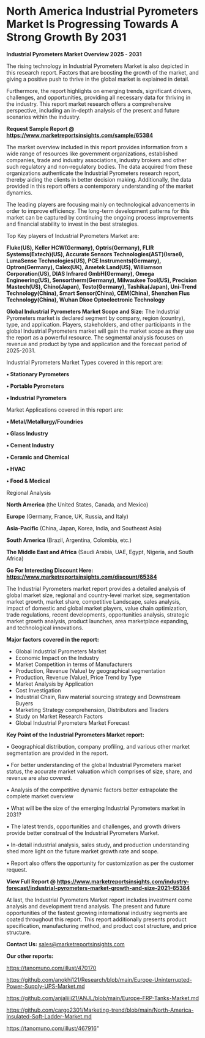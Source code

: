 # North America Industrial Pyrometers Market Is Progressing Towards A Strong Growth By 2031

<Strong> Industrial Pyrometers Market Overview 2025 - 2031</strong>

The rising technology in Industrial Pyrometers Market is also depicted in this research report. Factors that are boosting the growth of the market, and giving a positive push to thrive in the global market is explained in detail.

Furthermore, the report highlights on emerging trends, significant drivers, challenges, and opportunities, providing all necessary data for thriving in the industry. This report market research offers a comprehensive perspective, including an in-depth analysis of the present and future scenarios within the industry.

<strong>Request Sample Report @ <a href=https://www.marketreportsinsights.com/sample/65384>https://www.marketreportsinsights.com/sample/65384</a></strong>

The market overview included in this report provides information from a wide range of resources like government organizations, established companies, trade and industry associations, industry brokers and other such regulatory and non-regulatory bodies. The data acquired from these organizations authenticate the Industrial Pyrometers research report, thereby aiding the clients in better decision making. Additionally, the data provided in this report offers a contemporary understanding of the market dynamics.

The leading players are focusing mainly on technological advancements in order to improve efficiency. The long-term development patterns for this market can be captured by continuing the ongoing process improvements and financial stability to invest in the best strategies.

Top Key players of Industrial Pyrometers Market are:

<strong>Fluke(US), Keller HCW(Germany), Optris(Germany), FLIR Systems(Extech)(US), Accurate Sensors Technologies(AST)(Israel), LumaSense Technologies(US), PCE Instruments(Germany), Optron(Germany), Calex(UK), Ametek Land(US), Williamson Corporation(US), DIAS Infrared GmbH(Germany), Omega Engineering(US), Sensortherm(Germany), Milwaukee Tool(US), Precision Mastech(US), Chino(Japan), Testo(Germany), Tashika(Japan), Uni-Trend Technology(China), Smart Sensor(China), CEM(China), Shenzhen Flus Technology(China), Wuhan Dkoe Optoelectronic Technology</strong>

<strong><b>Global Industrial Pyrometers Market Scope and Size:</b></strong>
The Industrial Pyrometers market is declared segment by company, region (country), type, and application. Players, stakeholders, and other participants in the global Industrial Pyrometers market will gain the market scope as they use the report as a powerful resource. The segmental analysis focuses on revenue and product by type and application and the forecast period of 2025-2031.

Industrial Pyrometers Market Types covered in this report are:

<strong>• Stationary Pyrometers

• Portable Pyrometers

• Industrial Pyrometers</strong>

Market Applications covered in this report are:

<strong>• Metal/Metallurgy/Foundries

• Glass Industry

• Cement Industry

• Ceramic and Chemical

• HVAC

• Food & Medical</strong> 

Regional Analysis

<strong>North America</strong> (the United States, Canada, and Mexico)

<strong>Europe</strong> (Germany, France, UK, Russia, and Italy)

<strong>Asia-Pacific</strong> (China, Japan, Korea, India, and Southeast Asia)

<strong>South America</strong> (Brazil, Argentina, Colombia, etc.)

<strong>The Middle East and Africa</strong> (Saudi Arabia, UAE, Egypt, Nigeria, and South Africa)

<strong>Go For Interesting Discount Here: <a href=https://www.marketreportsinsights.com/discount/65384>https://www.marketreportsinsights.com/discount/65384</a></strong>

The Industrial Pyrometers market report provides a detailed analysis of global market size, regional and country-level market size, segmentation market growth, market share, competitive Landscape, sales analysis, impact of domestic and global market players, value chain optimization, trade regulations, recent developments, opportunities analysis, strategic market growth analysis, product launches, area marketplace expanding, and technological innovations.

<strong><b>Major factors covered in the report:</b></strong>
<ul>
  <li>Global Industrial Pyrometers Market </li>
  <li>Economic Impact on the Industry</li>
  <li>Market Competition in terms of Manufacturers</li>
  <li>Production, Revenue (Value) by geographical segmentation</li>
  <li>Production, Revenue (Value), Price Trend by Type</li>
  <li>Market Analysis by Application</li>
  <li>Cost Investigation</li>
  <li>Industrial Chain, Raw material sourcing strategy and Downstream Buyers</li>
  <li>Marketing Strategy comprehension, Distributors and Traders</li>
  <li>Study on Market Research Factors</li>
  <li>Global Industrial Pyrometers Market Forecast</li>
</ul>

<strong><b>Key Point of the Industrial Pyrometers Market report:</b></strong>

• Geographical distribution, company profiling, and various other market segmentation are provided in the report.

• For better understanding of the global Industrial Pyrometers market status, the accurate market valuation which comprises of size, share, and revenue are also covered.

• Analysis of the competitive dynamic factors better extrapolate the complete market overview

• What will be the size of the emerging Industrial Pyrometers market in 2031?

• The latest trends, opportunities and challenges, and growth drivers provide better construal of the Industrial Pyrometers Market.

• In-detail industrial analysis, sales study, and production understanding shed more light on the future market growth rate and scope.

• Report also offers the opportunity for customization as per the customer request.

<strong><b>View Full Report @ <a href=https://www.marketreportsinsights.com/industry-forecast/industrial-pyrometers-market-growth-and-size-2021-65384>https://www.marketreportsinsights.com/industry-forecast/industrial-pyrometers-market-growth-and-size-2021-65384</a></b></strong>


At last, the Industrial Pyrometers Market report includes investment come analysis and development trend analysis. The present and future opportunities of the fastest growing international industry segments are coated throughout this report. This report additionally presents product specification, manufacturing method, and product cost structure, and price structure.

<strong>Contact Us:</strong>
sales@marketreportsinsights.com

<strong>Our other reports:</strong>

<a href=https://tanomuno.com/illust/470170>https://tanomuno.com/illust/470170</a>

<a href=https://github.com/anokhi121/Research/blob/main/Europe-Uninterrupted-Power-Supply-UPS-Market.md>https://github.com/anokhi121/Research/blob/main/Europe-Uninterrupted-Power-Supply-UPS-Market.md</a>

<a href=https://github.com/anjaliiii21/ANJL/blob/main/Europe-FRP-Tanks-Market.md>https://github.com/anjaliiii21/ANJL/blob/main/Europe-FRP-Tanks-Market.md</a>

<a href=https://github.com/cargo2301/Marketing-trend/blob/main/North-America-Insulated-Soft-Ladder-Market.md>https://github.com/cargo2301/Marketing-trend/blob/main/North-America-Insulated-Soft-Ladder-Market.md</a>

<a href=https://tanomuno.com/illust/467916>https://tanomuno.com/illust/467916</a>"
